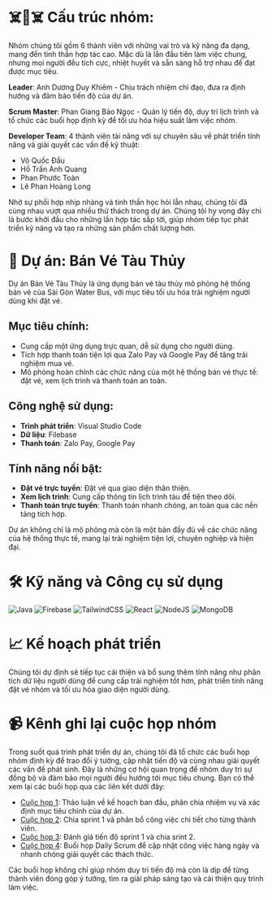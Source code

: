 # ☠️👾☠️ Cấu trúc nhóm:

Nhóm chúng tôi gồm 6 thành viên với những vai trò và kỹ năng đa dạng, mang đến tinh thần hợp tác cao. Mặc dù là lần đầu tiên làm việc chung, nhưng mọi người đều tích cực, nhiệt huyết và sẵn sàng hỗ trợ nhau để đạt được mục tiêu.

**Leader**: Anh Dương Duy Khiêm - Chịu trách nhiệm chỉ đạo, đưa ra định hướng và đảm bảo tiến độ của dự án.

**Scrum Master**: Phan Giang Bảo Ngọc - Quản lý tiến độ, duy trì lịch trình và tổ chức các buổi họp định kỳ để tối ưu hóa hiệu suất làm việc nhóm.

**Developer Team**: 4 thành viên tài năng với sự chuyên sâu về phát triển tính năng và giải quyết các vấn đề kỹ thuật:
- Võ Quốc Đẩu
- Hồ Trần Anh Quang
- Phan Phước Toàn
- Lê Phan Hoàng Long

Nhờ sự phối hợp nhịp nhàng và tinh thần học hỏi lẫn nhau, chúng tôi đã cùng nhau vượt qua nhiều thử thách trong dự án. Chúng tôi hy vọng đây chỉ là bước khởi đầu cho những lần hợp tác sắp tới, giúp nhóm tiếp tục phát triển kỹ năng và tạo ra những sản phẩm chất lượng hơn.

# 🎯 Dự án: Bán Vé Tàu Thủy
Dự án Bán Vé Tàu Thủy là ứng dụng bán vé tàu thủy mô phỏng hệ thống bán vé của Sài Gòn Water Bus, với mục tiêu tối ưu hóa trải nghiệm người dùng khi đặt vé.

## Mục tiêu chính:
- Cung cấp một ứng dụng trực quan, dễ sử dụng cho người dùng.
- Tích hợp thanh toán tiện lợi qua Zalo Pay và Google Pay để tăng trải nghiệm mua vé.
- Mô phỏng hoàn chỉnh các chức năng của một hệ thống bán vé thực tế: đặt vé, xem lịch trình và thanh toán an toàn.

## Công nghệ sử dụng:
- **Trình phát triển**: Visual Studio Code
- **Dữ liệu**: Filebase
- **Thanh toán**: Zalo Pay, Google Pay

## Tính năng nổi bật:
- **Đặt vé trực tuyến**: Đặt vé qua giao diện thân thiện.
- **Xem lịch trình**: Cung cấp thông tin lịch trình tàu để tiện theo dõi.
- **Thanh toán trực tuyến**: Thanh toán nhanh chóng, an toàn qua các nền tảng tích hợp.

Dự án không chỉ là mô phỏng mà còn là một bản đầy đủ về các chức năng của hệ thống thực tế, mang lại trải nghiệm tiện lợi, chuyên nghiệp và hiện đại.

# 🛠 Kỹ năng và Công cụ sử dụng
![Java](https://img.shields.io/badge/java-%23ED8B00.svg?style=plastic&logo=java&logoColor=white) ![Firebase](https://img.shields.io/badge/firebase-%23039BE5.svg?style=plastic&logo=firebase) ![TailwindCSS](https://img.shields.io/badge/tailwindcss-%2338B2AC.svg?style=plastic&logo=tailwind-css&logoColor=white) ![React](https://img.shields.io/badge/react-%2320232a.svg?style=plastic&logo=react&logoColor=%2361DAFB) ![NodeJS](https://img.shields.io/badge/node.js-6DA55F?style=plastic&logo=node.js&logoColor=white) ![MongoDB](https://img.shields.io/badge/MongoDB-%234ea94b.svg?style=plastic&logo=mongodb&logoColor=white) 

# 📈 Kế hoạch phát triển
Chúng tôi dự định sẽ tiếp tục cải thiện và bổ sung thêm tính năng như phân tích dữ liệu người dùng để cung cấp trải nghiệm tốt hơn, phát triển tính năng đặt vé nhóm và tối ưu hóa giao diện người dùng.

# 📹 Kênh ghi lại cuộc họp nhóm

Trong suốt quá trình phát triển dự án, chúng tôi đã tổ chức các buổi họp nhóm định kỳ để trao đổi ý tưởng, cập nhật tiến độ và cùng nhau giải quyết các vấn đề phát sinh. Đây là những cơ hội quan trọng để nhóm duy trì sự đồng bộ và đảm bảo mọi người đều hướng tới mục tiêu chung. Bạn có thể xem lại các buổi họp qua các liên kết dưới đây:

- [Cuộc họp 1](https://youtu.be/QN5FxiwhxYI): Thảo luận về kế hoạch ban đầu, phân chia nhiệm vụ và xác định mục tiêu chính của dự án.
- [Cuộc họp 2](https://youtu.be/NyhK9OcTeNE): Chia sprint 1 và phân bổ công việc chi tiết cho từng thành viên.
- [Cuộc họp 3](https://youtu.be/NyhK9OcTeNE): Đánh giá tiến độ sprint 1 và chia srint 2.
- [Cuộc họp 4](https://youtu.be/NyhK9OcTeNE): Buổi họp Daily Scrum để cập nhật công việc hàng ngày và nhanh chóng giải quyết các thách thức.

Các buổi họp không chỉ giúp nhóm duy trì tiến độ mà còn là dịp để từng thành viên đóng góp ý tưởng, tìm ra giải pháp sáng tạo và cải thiện quy trình làm việc.




